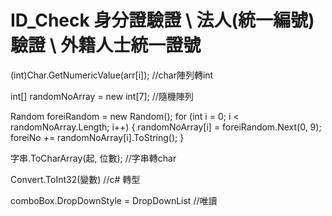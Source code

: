 # ID_Check 身分證驗證 \ 法人(統一編號)驗證 \ 外籍人士統一證號

(int)Char.GetNumericValue(arr[i]);     //char陣列轉int

int[] randomNoArray = new int[7];      //隨機陣列

Random foreiRandom = new Random();
  for (int i = 0; i < randomNoArray.Length; i++)
  {
    randomNoArray[i] = foreiRandom.Next(0, 9);
    foreiNo += randomNoArray[i].ToString();
  }
  
  字串.ToCharArray(起, 位數);           //字串轉char
  
  Convert.ToInt32(變數)                //c# 轉型
  
  comboBox.DropDownStyle = DropDownList  //唯讀
